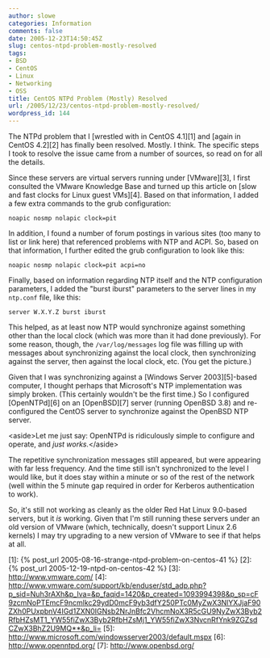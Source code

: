 ```yaml
---
author: slowe
categories: Information
comments: false
date: 2005-12-23T14:50:45Z
slug: centos-ntpd-problem-mostly-resolved
tags:
- BSD
- CentOS
- Linux
- Networking
- OSS
title: CentOS NTPd Problem (Mostly) Resolved
url: /2005/12/23/centos-ntpd-problem-mostly-resolved/
wordpress_id: 144
---
```


The NTPd problem that I [wrestled with in CentOS 4.1][1] and [again in CentOS 4.2][2] has finally been resolved. Mostly. I think. The specific steps I took to resolve the issue came from a number of sources, so read on for all the details.

Since these servers are virtual servers running under [VMware][3], I first consulted the VMware Knowledge Base and turned up this article on [slow and fast clocks for Linux guest VMs][4]. Based on that information, I added a few extra commands to the grub configuration:

    noapic nosmp nolapic clock=pit

In addition, I found a number of forum postings in various sites (too many to list or link here) that referenced problems with NTP and ACPI. So, based on that information, I further edited the grub configuration to look like this:

    noapic nosmp nolapic clock=pit acpi=no

Finally, based on information regarding NTP itself and the NTP configuration parameters, I added the "burst iburst" parameters to the server lines in my `ntp.conf` file, like this:

    server W.X.Y.Z burst iburst

This helped, as at least now NTP would synchronize against something other than the local clock (which was more than it had done previously). For some reason, though, the `/var/log/messages` log file was filling up with messages about synchronizing against the local clock, then synchronizing against the server, then against the local clock, etc. (You get the picture.)

Given that I was synchronizing against a [Windows Server 2003][5]-based computer, I thought perhaps that Microsoft's NTP implementation was simply broken. (This certainly wouldn't be the first time.) So I configured [OpenNTPd][6] on an [OpenBSD][7] server (running OpenBSD 3.8) and re-configured the CentOS server to synchronize against the OpenBSD NTP server.

&lt;aside&gt;Let me just say: OpenNTPd is ridiculously simple to configure and operate, and _just works._&lt;/aside&gt;

The repetitive synchronization messages still appeared, but were appearing with far less frequency. And the time still isn't synchronized to the level I would like, but it does stay within a minute or so of the rest of the network (well within the 5 minute gap required in order for Kerberos authentication to work).

So, it's still not working as cleanly as the older Red Hat Linux 9.0-based servers, but it _is_ working. Given that I'm still running these servers under an old version of VMware (which, technically, doesn't support Linux 2.6 kernels) I may try upgrading to a new version of VMware to see if that helps at all.

[1]: {% post_url 2005-08-16-strange-ntpd-problem-on-centos-41 %}
[2]: {% post_url 2005-12-19-ntpd-on-centos-42 %}
[3]: http://www.vmware.com/
[4]: http://www.vmware.com/support/kb/enduser/std_adp.php?p_sid=Nuh3rAXh&p_lva=&p_faqid=1420&p_created=1093994398&p_sp=cF9zcmNoPTEmcF9ncmlkc29ydD0mcF9yb3dfY250PTc0MyZwX3NlYXJjaF90ZXh0PUxpbnV4IGd1ZXN0IGNsb2NrJnBfc2VhcmNoX3R5cGU9NyZwX3Byb2RfbHZsMT1_YW55fiZwX3Byb2RfbHZsMj1_YW55fiZwX3NvcnRfYnk9ZGZsdCZwX3BhZ2U9MQ**&p_li=
[5]: http://www.microsoft.com/windowsserver2003/default.mspx
[6]: http://www.openntpd.org/
[7]: http://www.openbsd.org/
